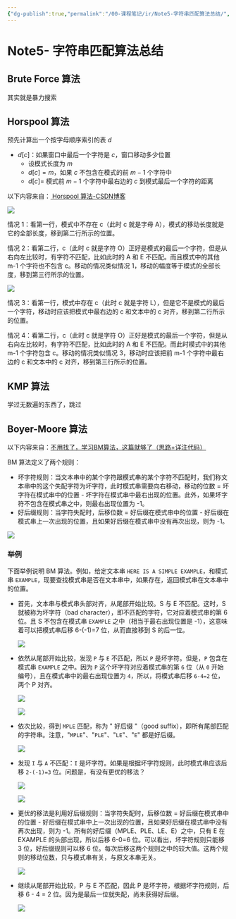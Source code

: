 ```yaml
---
{"dg-publish":true,"permalink":"/00-课程笔记/ir/Note5-字符串匹配算法总结/","title":"Note5- 字符串匹配算法总结"}
---
```



# Note5- 字符串匹配算法总结

## Brute Force 算法

其实就是暴力搜索

## Horspool 算法

预先计算出一个按字母顺序索引的表 $d$

- $d[c]$：如果窗口中最后一个字符是 $c$，窗口移动多少位置
  - 设模式长度为 $m$
  - $d[c]=m$，如果 $c$ 不包含在模式的前 $m-1$ 个字符中
  - $d[c]=$ 模式前 $m-1$ 个字符中最右边的 $c$ 到模式最后一个字符的距离

以下内容来自：[ Horspool 算法-CSDN博客](https://blog.csdn.net/khwkhwkhw/article/details/51288502)

![](https://kkcx.oss-cn-beijing.aliyuncs.com/img/20160430225222623.png)

情况 1：看第一行，模式中不存在 c（此时 c 就是字母 A），模式的移动长度就是它的全部长度，移到第二行所示的位置。

情况 2：看第二行，c（此时 c 就是字符 O）正好是模式的最后一个字符，但是从右向左比较时，有字符不匹配，比如此时的 A 和 E 不匹配。而且模式中的其他 m-1 个字符也不包含 c。移动的情况类似情况 1，移动的幅度等于模式的全部长度，移到第三行所示的位置。

![](https://kkcx.oss-cn-beijing.aliyuncs.com/img/20160430225413281.png)

情况 3：看第一行，模式中存在 c（此时 c 就是字符 L），但是它不是模式的最后一个字符，移动时应该把模式中最右边的 c 和文本中的 c 对齐，移到第二行所示的位置。

情况 4：看第二行，c（此时 c 就是字符 O）正好是模式的最后一个字符，但是从右向左比较时，有字符不匹配，比如此时的 A 和 E 不匹配。而此时模式中的其他 m-1 个字符包含 c。移动的情况类似情况 3，移动时应该把前 m-1 个字符中最右边的 c 和文本中的 c 对齐，移到第三行所示的位置。

## KMP 算法

学过无数遍的东西了，跳过

## Boyer-Moore 算法

以下内容来自：[不用找了，学习BM算法，这篇就够了（思路+详注代码）](https://blog.csdn.net/DBC_121/article/details/105569440)

BM 算法定义了两个规则：

- 坏字符规则：当文本串中的某个字符跟模式串的某个字符不匹配时，我们称文本串中的这个失配字符为坏字符，此时模式串需要向右移动，移动的位数 = 坏字符在模式串中的位置 - 坏字符在模式串中最右出现的位置。此外，如果坏字符不包含在模式串之中，则最右出现位置为 -1。
- 好后缀规则：当字符失配时，后移位数 = 好后缀在模式串中的位置 - 好后缀在模式串上一次出现的位置，且如果好后缀在模式串中没有再次出现，则为 -1。

![](https://kkcx.oss-cn-beijing.aliyuncs.com/img/ZmFuZ3poZW5naGVpdGk.png)

### 举例

下面举例说明 BM 算法。例如，给定文本串 `HERE IS A SIMPLE EXAMPLE`，和模式串 `EXAMPLE`，现要查找模式串是否在文本串中，如果存在，返回模式串在文本串中的位置。

- 首先，文本串与模式串头部对齐，从尾部开始比较。S 与 E 不匹配。这时，S 就被称为坏字符（bad character），即不匹配的字符，它对应着模式串的第 6 位。且 S 不包含在模式串 `EXAMPLE` 之中（相当于最右出现位置是 -1），这意味着可以把模式串后移 6-(-1)=7 位，从而直接移到 S 的后一位。

  ![](https://kkcx.oss-cn-beijing.aliyuncs.com/img/20200416232645818.png)

- 依然从尾部开始比较，发现 `P` 与 `E` 不匹配，所以 `P` 是坏字符。但是，`P` 包含在模式串 `EXAMPLE` 之中。因为 `P` 这个坏字符对应着模式串的第 `6` 位（从 `0` 开始编号），且在模式串中的最右出现位置为 `4`，所以，将模式串后移 `6-4=2` 位，两个 P 对齐。

  ![](https://kkcx.oss-cn-beijing.aliyuncs.com/img/20200416232659663.png)

  ![](https://kkcx.oss-cn-beijing.aliyuncs.com/img/20200416232705526.png)

- 依次比较，得到 `MPLE` 匹配，称为 " 好后缀 "（good suffix），即所有尾部匹配的字符串。注意，"`MPLE`"、"`PLE`"、"`LE`"、"`E`" 都是好后缀。

  ![](https://kkcx.oss-cn-beijing.aliyuncs.com/img/20200416232717269.png)

- 发现 `I` 与 `A` 不匹配：`I` 是坏字符。如果是根据坏字符规则，此时模式串应该后移 `2-(-1)=3` 位。问题是，有没有更优的移法？

  ![](https://kkcx.oss-cn-beijing.aliyuncs.com/img/20200416232732644.png)

  ![](https://kkcx.oss-cn-beijing.aliyuncs.com/img/20200416232738946.png)

- 更优的移法是利用好后缀规则：当字符失配时，后移位数 = 好后缀在模式串中的位置 - 好后缀在模式串中上一次出现的位置，且如果好后缀在模式串中没有再次出现，则为 -1。所有的好后缀（MPLE、PLE、LE、E）之中，只有 E 在 EXAMPLE 的头部出现，所以后移 6-0=6 位。可以看出，坏字符规则只能移 3 位，好后缀规则可以移 6 位。每次后移这两个规则之中的较大值。这两个规则的移动位数，只与模式串有关，与原文本串无关。

  ![](https://kkcx.oss-cn-beijing.aliyuncs.com/img/20200416232805600.png)

- 继续从尾部开始比较，P 与 E 不匹配，因此 P 是坏字符，根据坏字符规则，后移 6 - 4 = 2 位。因为是最后一位就失配，尚未获得好后缀。

  ![](https://kkcx.oss-cn-beijing.aliyuncs.com/img/20200416232819406.png)
